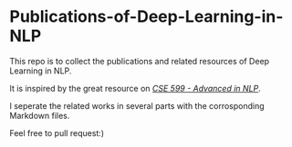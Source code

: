 # Publications-of-Deep-Learning-in-NLP
This repo is to collect the publications and related resources of Deep Learning in NLP.

It is inspired by the great resource on [*CSE 599 - Advanced in NLP*](http://homes.cs.washington.edu/~yejin/cse599.html).

I seperate the related works in several parts with the corrosponding Markdown files.

Feel free to pull request:)
